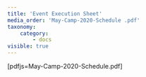 ```yaml
---
title: 'Event Execution Sheet'
media_order: 'May-Camp-2020-Schedule .pdf'
taxonomy:
    category:
        - docs
visible: true
---
```


[pdfjs=May-Camp-2020-Schedule.pdf]
